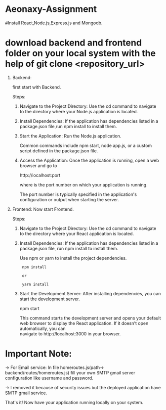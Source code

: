 # Aeonaxy-Assignment
#Install React,Node.js,Express.js and Mongodb.

# download backend and frontend folder on your local system with the help of  git clone <repository_url>

1. Backend:
   
   first start with Backend.
   
   Steps:
   
   1. Navigate to the Project Directory: Use the cd command to navigate to the directory where your Node.js application is located.
  
   2. Install Dependencies: If the application has dependencies listed in a package.json file,run npm install to install them.
  
   3. Start the Application: Run the Node.js application.

      Common commands include npm start, node app.js, or a custom script defined in the package.json file.
  
   4. Access the Application: Once the application is running, open a web browser and go to
   
      http://localhost:port
   
      where <port> is the port number on which your 
      application is running.

      The port number is typically specified in the application's configuration or output when starting the server.

3. Frontend:
   Now start Frontend.
   
   Steps:
   
   1. Navigate to the Project Directory: Use the cd command to navigate to the directory where your React application is located.
  
   2. Install Dependencies: If the application has dependencies listed in a package.json file, run npm install to install them.
   
        Use npm or yarn to install the project dependencies.
   
           npm install
   
           or
   
           yarn install
   
   4. Start the Development Server: After installing dependencies, you can start the development server.
   
       npm start
   
      This command starts the development server and opens your default web browser to display the React application. If it doesn't open automatically, you can   
      navigate to http://localhost:3000 in your browser.


# Important Note:

->  For Email service: In file homeroutes.js(path-> backend/routes/homeroutes.js) fill your own SMTP gmail server configuration like username and password.

-> I removed it because of security issues but the deployed application have SMTP gmail service.


That's it! Now have your application running locally on your system.
